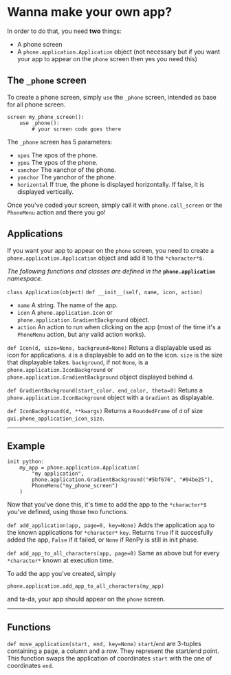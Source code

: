 # Wanna make your own app?

In order to do that, you need **two** things:
- A phone screen
- A `phone.application.Application` object (not necessary but if you want your app to appear on the `phone` screen then yes you need this)

## The `_phone` screen

To create a phone screen, simply `use` the `_phone` screen, intended as base for all phone screen.
```
screen my_phone_screen():
    use _phone():
        # your screen code goes there
```
The `_phone` screen has 5 parameters:
- `xpos` The xpos of the phone.
- `ypos` The ypos of the phone.
- `xanchor` The xanchor of the phone.
- `yanchor` The yanchor of the phone.
- `horizontal` If true, the phone is displayed horizontally. If false, it is displayed vertically.

Once you've coded your screen, simply call it with `phone.call_screen` or the `PhoneMenu` action and there you go!

## Applications

If you want your app to appear on the `phone` screen, you need to create a `phone.application.Application` object and add it to the `*character*`s.

*The following functions and classes are defined in the* **`phone.application`** *namespace.*

`class Application(object)`
`def __init__(self, name, icon, action)`
- `name` A string. The name of the app.
- `icon` A `phone.application.Icon` or `phone.application.GradientBackground` object.
- `action` An action to run when clicking on the app (most of the time it's a `PhoneMenu` action, but any valid action works).

`def Icon(d, size=None, background=None)`
Retuns a displayable used as icon for applications.
`d` is a displayable to add on to the icon. `size` is the size that displayable takes.
`background`, if not `None`, is a `phone.application.IconBackground` or `phone.application.GradientBackground` object displayed behind `d`.

`def GradientBackground(start_color, end_color, theta=0)`
Retuns a `phone.application.IconBackground` object with a `Gradient` as displayable.

`def IconBackground(d, **kwargs)`
Returns a `RoundedFrame` of `d` of size `gui.phone_application_icon_size`.

---
## Example
```
init python:
    my_app = phone.application.Application(
        "my application",
        phone.application.GradientBackground("#5bf676", "#04be25"),
        PhoneMenu("my_phone_screen")
    )
``` 

Now that you've done this, it's time to add the app to the `*character*`s you've defined, using those two functions.

`def add_application(app, page=0, key=None)`
Adds the application `app` to the known applications for `*character*` `key`. Returns `True` if it succesfully added the app, `False` if it failed, or `None` if RenPy is still in init phase.

`def add_app_to_all_characters(app, page=0)`
Same as above but for every `*character*` known at execution time.

To add the app you've created, simply
```
phone.application.add_app_to_all_characters(my_app)
```
and ta-da, your app should appear on the `phone` screen.

---
## Functions

`def move_application(start, end, key=None)`
`start`/`end` are 3-tuples containing a page, a column and a row. They represent the start/end point. This function swaps the application of coordinates `start` with the one of coordinates `end`.